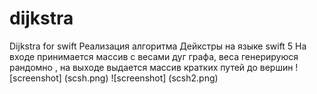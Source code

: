 # dijkstra
Dijkstra for swift
Реализация алгоритма Дейкстры на языке swift 5
На входе принимается массив с весами дуг графа, веса генерируюся рандомно , на выходе выдается массив кратких путей до вершин
![screenshot] (scsh.png)
![screenshot] (scsh2.png)
